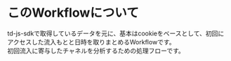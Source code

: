 # このWorkflowについて
td-js-sdkで取得しているデータを元に、基本はcookieをベースとして、初回にアクセスした流入もとと日時を取りまとめるWorkflowです。  
初回流入に寄与したチャネルを分析するための処理フローです。